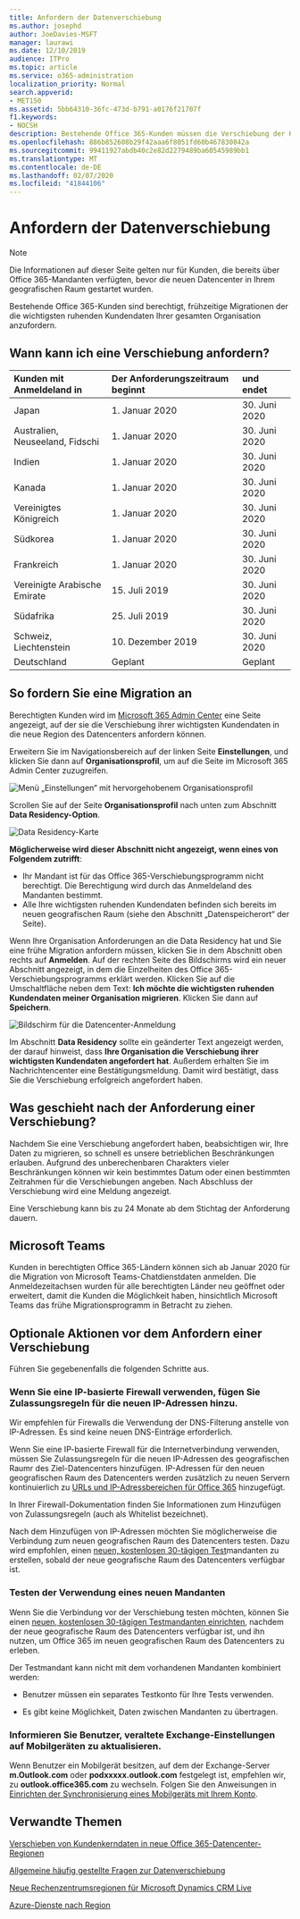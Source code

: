 ```yaml
---
title: Anfordern der Datenverschiebung
ms.author: josephd
author: JoeDavies-MSFT
manager: laurawi
ms.date: 12/10/2019
audience: ITPro
ms.topic: article
ms.service: o365-administration
localization_priority: Normal
search.appverid:
- MET150
ms.assetid: 5bb64310-36fc-473d-b791-a0176f21707f
f1.keywords:
- NOCSH
description: Bestehende Office 365-Kunden müssen die Verschiebung der Kundendaten der teilnehmenden Office 365-Dienste in den neuen geografischen Raum vor dem Stichtag für Ihr Land anfordern.
ms.openlocfilehash: 886b852608b29f42aaa6f8051fd60b467830842a
ms.sourcegitcommit: 99411927abdb40c2e82d2279489ba60545989bb1
ms.translationtype: MT
ms.contentlocale: de-DE
ms.lasthandoff: 02/07/2020
ms.locfileid: "41844106"
---
```

# <a name="how-to-request-your-data-move"></a>Anfordern der Datenverschiebung

> [!NOTE]
> Die Informationen auf dieser Seite gelten nur für Kunden, die bereits über Office 365-Mandanten verfügten, bevor die neuen Datencenter in Ihrem geografischen Raum gestartet wurden. 
  
Bestehende Office 365-Kunden sind berechtigt, frühzeitige Migrationen der die wichtigsten ruhenden Kundendaten Ihrer gesamten Organisation anzufordern.  
  
## <a name="when-can-i-request-a-move"></a>Wann kann ich eine Verschiebung anfordern?

|**Kunden mit Anmeldeland in**|**Der Anforderungszeitraum beginnt**|**und endet**|
|:-----|:-----|:-----|
|Japan  <br/> |1. Januar 2020  <br/> |30. Juni 2020  <br/> |
|Australien, Neuseeland, Fidschi  <br/> |1. Januar 2020  <br/> |30. Juni 2020  <br/> |
|Indien  <br/> |1. Januar 2020  <br/> |30. Juni 2020  <br/> |
|Kanada  <br/> |1. Januar 2020  <br/> |30. Juni 2020  <br/> |
|Vereinigtes Königreich  <br/> |1. Januar 2020  <br/> |30. Juni 2020  <br/> |
|Südkorea  <br/> |1. Januar 2020  <br/> |30. Juni 2020  <br/> |
|Frankreich  <br/> |1. Januar 2020  <br/> |30. Juni 2020  <br/> |
|Vereinigte Arabische Emirate  <br/> |15. Juli 2019  <br/> |30. Juni 2020  <br/> |
|Südafrika  <br/> |25. Juli 2019  <br/> |30. Juni 2020  <br/> |
|Schweiz, Liechtenstein  <br/> |10. Dezember 2019  <br/> |30. Juni 2020  <br/> |
|Deutschland  <br/> |Geplant  <br/> |Geplant  <br/> |
   
## <a name="how-to-request-a-move"></a>So fordern Sie eine Migration an

Berechtigten Kunden wird im [Microsoft 365 Admin Center](https://aka.ms/365admin) eine Seite angezeigt, auf der sie die Verschiebung ihrer wichtigsten Kundendaten in die neue Region des Datencenters anfordern können.  
  
Erweitern Sie im Navigationsbereich auf der linken Seite **Einstellungen**, und klicken Sie dann auf **Organisationsprofil**, um auf die Seite im Microsoft 365 Admin Center zuzugreifen.
  
![Menü „Einstellungen“ mit hervorgehobenem Organisationsprofil](media/22799fac-32b4-4f79-ae60-3f6ffb7cfbd7.png)
  
Scrollen Sie auf der Seite **Organisationsprofil** nach unten zum Abschnitt **Data Residency-Option**. 
  
![Data Residency-Karte](media/dataresidencyae.jpg)
  
**Möglicherweise wird dieser Abschnitt nicht angezeigt, wenn eines von Folgendem zutrifft**:
- Ihr Mandant ist für das Office 365-Verschiebungsprogramm nicht berechtigt.  Die Berechtigung wird durch das Anmeldeland des Mandanten bestimmt.
- Alle Ihre wichtigsten ruhenden Kundendaten befinden sich bereits im neuen geografischen Raum (siehe den Abschnitt „Datenspeicherort“ der Seite). 
  
Wenn Ihre Organisation Anforderungen an die Data Residency hat und Sie eine frühe Migration anfordern müssen, klicken Sie in dem Abschnitt oben rechts auf **Anmelden**. Auf der rechten Seite des Bildschirms wird ein neuer Abschnitt angezeigt, in dem die Einzelheiten des Office 365-Verschiebungsprogramms erklärt werden. Klicken Sie auf die Umschaltfläche neben dem Text: **Ich möchte die wichtigsten ruhenden Kundendaten meiner Organisation migrieren**. Klicken Sie dann auf **Speichern**.
  
![Bildschirm für die Datencenter-Anmeldung](media/dataresidencyflyoutae.jpg)
  
Im Abschnitt **Data Residency** sollte ein geänderter Text angezeigt werden, der darauf hinweist, dass **Ihre Organisation die Verschiebung ihrer wichtigsten Kundendaten angefordert hat**. Außerdem erhalten Sie im Nachrichtencenter eine Bestätigungsmeldung. Damit wird bestätigt, dass Sie die Verschiebung erfolgreich angefordert haben. 


  
## <a name="what-happens-after-requesting-a-move"></a>Was geschieht nach der Anforderung einer Verschiebung?

Nachdem Sie eine Verschiebung angefordert haben, beabsichtigen wir, Ihre Daten zu migrieren, so schnell es unsere betrieblichen Beschränkungen erlauben. Aufgrund des unberechenbaren Charakters vieler Beschränkungen können wir kein bestimmtes Datum oder einen bestimmten Zeitrahmen für die Verschiebungen angeben. Nach Abschluss der Verschiebung wird eine Meldung angezeigt.
  
Eine Verschiebung kann bis zu 24 Monate ab dem Stichtag der Anforderung dauern.
  
## <a name="microsoft-teams"></a>Microsoft Teams

Kunden in berechtigten Office 365-Ländern können sich ab Januar 2020 für die Migration von Microsoft Teams-Chatdienstdaten anmelden.  Die Anmeldezeitachsen wurden für alle berechtigten Länder neu geöffnet oder erweitert, damit die Kunden die Möglichkeit haben, hinsichtlich Microsoft Teams das frühe Migrationsprogramm in Betracht zu ziehen.   

## <a name="optional-actions-before-you-request-a-move"></a>Optionale Aktionen vor dem Anfordern einer Verschiebung

Führen Sie gegebenenfalls die folgenden Schritte aus.
  
### <a name="if-you-use-an-ip-based-firewall-add-allow-rules-for-the-new-ip-addresses"></a>Wenn Sie eine IP-basierte Firewall verwenden, fügen Sie Zulassungsregeln für die neuen IP-Adressen hinzu.

Wir empfehlen für Firewalls die Verwendung der DNS-Filterung anstelle von IP-Adressen. Es sind keine neuen DNS-Einträge erforderlich.
  
Wenn Sie eine IP-basierte Firewall für die Internetverbindung verwenden, müssen Sie Zulassungsregeln für die neuen IP-Adressen des geografischen Raumr des Ziel-Datencenters hinzufügen. IP-Adressen für den neuen geografischen Raum des Datencenters werden zusätzlich zu neuen Servern kontinuierlich zu [URLs und IP-Adressbereichen für Office 365](https://go.microsoft.com/fwlink/p/?LinkId=229631) hinzugefügt.
  
In Ihrer Firewall-Dokumentation finden Sie Informationen zum Hinzufügen von Zulassungsregeln (auch als Whitelist bezeichnet).
  
Nach dem Hinzufügen von IP-Adressen möchten Sie möglicherweise die Verbindung zum neuen geografischen Raum des Datencenters testen. Dazu wird empfohlen, einen [neuen, ﻿kostenlosen 30-tägigen Test](https://go.microsoft.com/fwlink/?LinkId=522463)mandanten zu erstellen, sobald der neue geografische Raum des Datencenters verfügbar ist. 
  
### <a name="test-using-a-new-tenant"></a>Testen der Verwendung eines neuen Mandanten

Wenn Sie die Verbindung vor der Verschiebung testen möchten, können Sie einen [neuen, ﻿kostenlosen 30-tägigen Testmandanten einrichten](https://go.microsoft.com/fwlink/?LinkId=522463), nachdem der neue geografische Raum des Datencenters verfügbar ist, und ihn nutzen, um Office 365 im neuen geografischen Raum des Datencenters zu erleben. 
  
Der Testmandant kann nicht mit dem vorhandenen Mandanten kombiniert werden:
  
- Benutzer müssen ein separates Testkonto für Ihre Tests verwenden.
    
- Es gibt keine Möglichkeit, Daten zwischen Mandanten zu übertragen.
    
### <a name="notify-users-to-update-out-of-date-exchange-settings-on-mobile-devices"></a>Informieren Sie Benutzer, veraltete Exchange-Einstellungen auf Mobilgeräten zu aktualisieren.

Wenn Benutzer ein Mobilgerät besitzen, auf dem der Exchange-Server **m.Outlook.com** oder **podxxxxx.outlook.com** festgelegt ist, empfehlen wir, zu **outlook.office365.com** zu wechseln. Folgen Sie den Anweisungen in [Einrichten der Synchronisierung eines Mobilgeräts mit Ihrem Konto](https://support.office.com/article/c9139caf-01ab-41a0-827c-3c06ee569ed3).

## <a name="related-topics"></a>Verwandte Themen

[Verschieben von Kundenkerndaten in neue Office 365-Datencenter-Regionen](moving-data-to-new-datacenter-geos.md)

[Allgemeine häufig gestellte Fragen zur Datenverschiebung](data-move-faq.md)

[Neue Rechenzentrumsregionen für Microsoft Dynamics CRM Live](https://go.microsoft.com/fwlink/p/?Linkid=615924)
  
[Azure-Dienste nach Region](https://azure.microsoft.com/regions/)
  

